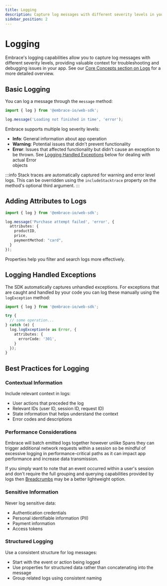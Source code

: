 ```yaml
---
title: Logging
description: Capture log messages with different severity levels in your web app
sidebar_position: 2
---
```


# Logging

Embrace's logging capabilities allow you to capture log messages with different severity levels, providing valuable
context for troubleshooting and debugging issues in your app. See our
[Core Concepts section on Logs](/web/core-concepts/logs.md) for a more detailed overview.

## Basic Logging

You can log a message through the `message` method:

```typescript
import { log } from '@embrace-io/web-sdk';

log.message('Loading not finished in time', 'error');
```

Embrace supports multiple log severity levels:

- **Info**: General information about app operation
- **Warning**: Potential issues that didn't prevent functionality
- **Error**: Issues that affected functionality but didn't cause an exception to be thrown. See
[Logging Handled Exceptions](#logging-handled-exceptions) below for dealing with actual Error  
objects

:::info
Stack traces are automatically captured for warning and error level logs. This can be overridden using the
`includeStacktrace` property on the method's optional third argument.
:::

## Adding Attributes to Logs

```typescript
import { log } from '@embrace-io/web-sdk';

log.message('Purchase attempt failed', 'error', {
  attributes: {
    productID,
    price,
    paymentMethod: "card",
  }
});
```

Properties help you filter and search logs more effectively.

## Logging Handled Exceptions

The SDK automatically captures unhandled exceptions. For exceptions that are caught and handled by your code you can
log these manually using the `logException` method:

```typescript
import { log } from '@embrace-io/web-sdk';

try {
  // some operation...
} catch (e) {
  log.logException(e as Error, {
    attributes: {
      errorCode: '301',
    }
  });
}
```

## Best Practices for Logging

### Contextual Information

Include relevant context in logs:
- User actions that preceded the log
- Relevant IDs (user ID, session ID, request ID)
- State information that helps understand the context
- Error codes and descriptions

### Performance Considerations

Embrace will batch emitted logs together however unlike Spans they can trigger additional network requests within a
session so be mindful of excessive logging in performance-critical paths as it can impact app performance and increase
data transmission.

If you simply want to note that an event occurred within a user's session and don't require the full grouping and
querying capabilities provided by logs then [Breadcrumbs](/web/manual-instrumentation/breadcrumbs.md) may be a
better lightweight option.

### Sensitive Information

Never log sensitive data:
- Authentication credentials
- Personal identifiable information (PII)
- Payment information
- Access tokens

### Structured Logging

Use a consistent structure for log messages:
- Start with the event or action being logged
- Use properties for structured data rather than concatenating into the message
- Group related logs using consistent naming
